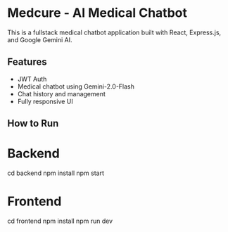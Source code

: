 # Medcure - AI Medical Chatbot

This is a fullstack medical chatbot application built with React, Express.js, and Google Gemini AI.

## Features

- JWT Auth
- Medical chatbot using Gemini-2.0-Flash
- Chat history and management
- Fully responsive UI

## How to Run

# Backend
cd backend
npm install
npm start

# Frontend
cd frontend
npm install
npm run dev
